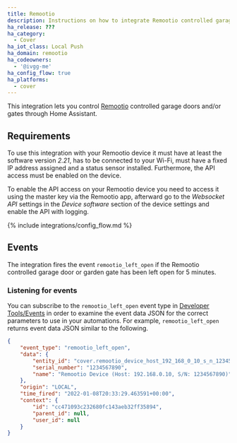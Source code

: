 ```yaml
---
title: Remootio
description: Instructions on how to integrate Remootio controlled garage door or garden gate into Home Assistant.
ha_release: ???
ha_category:
  - Cover
ha_iot_class: Local Push
ha_domain: remootio
ha_codeowners:
  - '@ivgg-me'
ha_config_flow: true
ha_platforms:
  - cover
---
```


This integration lets you control [Remootio](https://www.remootio.com/) controlled garage doors and/or gates through Home Assistant.

## Requirements

To use this integration with your Remootio device it must have at least the software version _2.21_, has to be connected to your Wi-Fi, must have a fixed IP address assigned and 
a status sensor installed. Furthermore, the API access must be enabled on the device.

To enable the API access on your Remootio device you need to access it using the master key via the Remootio app, afterward go to the _Websocket API_ settings 
in the _Device software_ section of the device settings and enable the API with logging.

{% include integrations/config_flow.md %}

## Events

The integration fires the event `remootio_left_open` if the Remootio controlled garage door or garden gate has been left open for 5 minutes.

### Listening for events

You can subscribe to the `remootio_left_open` event type in [Developer Tools/Events](/docs/tools/dev-tools/) in order to examine the event data JSON for the correct parameters to use in your automations. For example, `remootio_left_open` returns event data JSON similar to the following.

```json
{
    "event_type": "remootio_left_open",
    "data": {
        "entity_id": "cover.remootio_device_host_192_168_0_10_s_n_1234567890",
        "serial_number": "1234567890",
        "name": "Remootio Device (Host: 192.168.0.10, S/N: 1234567890)"
    },
    "origin": "LOCAL",
    "time_fired": "2022-01-08T20:33:29.463591+00:00",
    "context": {
        "id": "cc471093c232680fc143aeb32ff35894",
        "parent_id": null,
        "user_id": null
    }
}
```
